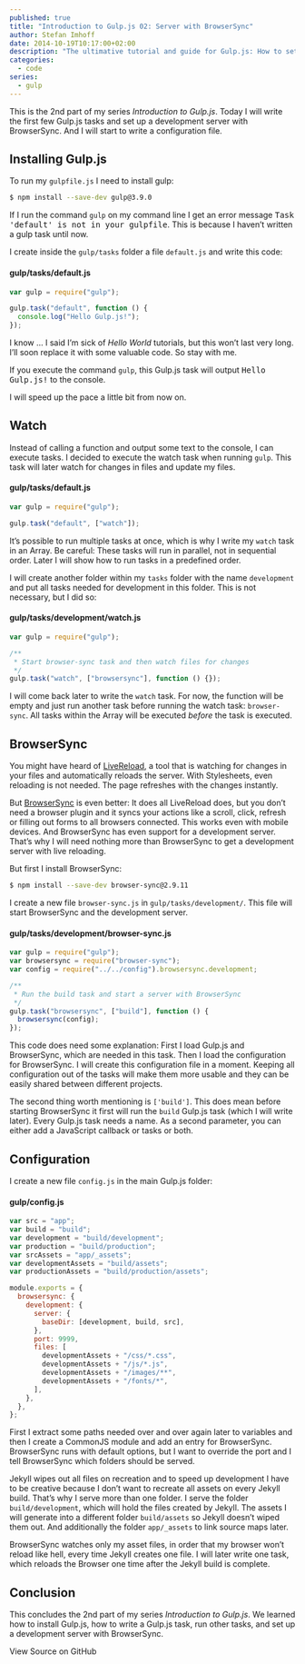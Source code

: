 ```yaml
---
published: true
title: "Introduction to Gulp.js 02: Server with BrowserSync"
author: Stefan Imhoff
date: 2014-10-19T10:17:00+02:00
description: "The ultimative tutorial and guide for Gulp.js: How to set up a development server with BrowserSync."
categories:
  - code
series:
  - gulp
---
```


This is the 2nd part of my series _Introduction to Gulp.js_. Today I will write the first few Gulp.js tasks and set up a development server with BrowserSync. And I will start to write a configuration file.

## Installing Gulp.js

To run my `gulpfile.js` I need to install gulp:

```bash
$ npm install --save-dev gulp@3.9.0
```

If I run the command `gulp` on my command line I get an error message <samp>Task 'default' is not in your gulpfile</samp>. This is because I haven’t written a gulp task until now.

I create inside the `gulp/tasks` folder a file `default.js` and write this code:

#### gulp/tasks/default.js

```javascript
var gulp = require("gulp");

gulp.task("default", function () {
  console.log("Hello Gulp.js!");
});
```

I know … I said I’m sick of _Hello World_ tutorials, but this won’t last very long. I’ll soon replace it with some valuable code. So stay with me.

If you execute the command `gulp`, this Gulp.js task will output <samp>Hello Gulp.js!</samp> to the console.

I will speed up the pace a little bit from now on.

## Watch

Instead of calling a function and output some text to the console, I can execute tasks. I decided to execute the watch task when running `gulp`. This task will later watch for changes in files and update my files.

#### gulp/tasks/default.js

```javascript
var gulp = require("gulp");

gulp.task("default", ["watch"]);
```

It’s possible to run multiple tasks at once, which is why I write my `watch` task in an Array. Be careful: These tasks will run in parallel, not in sequential order. Later I will show how to run tasks in a predefined order.

I will create another folder within my `tasks` folder with the name `development` and put all tasks needed for development in this folder. This is not necessary, but I did so:

#### gulp/tasks/development/watch.js

```javascript
var gulp = require("gulp");

/**
 * Start browser-sync task and then watch files for changes
 */
gulp.task("watch", ["browsersync"], function () {});
```

I will come back later to write the `watch` task. For now, the function will be empty and just run another task before running the watch task: `browser-sync`. All tasks within the Array will be executed _before_ the task is executed.

## BrowserSync

You might have heard of [LiveReload](http://livereload.com/), a tool that is watching for changes in your files and automatically reloads the server. With Stylesheets, even reloading is not needed. The page refreshes with the changes instantly.

But [BrowserSync](https://browsersync.io/) is even better: It does all LiveReload does, but you don’t need a browser plugin and it syncs your actions like a scroll, click, refresh or filling out forms to all browsers connected. This works even with mobile devices. And BrowserSync has even support for a development server. That’s why I will need nothing more than BrowserSync to get a development server with live reloading.

But first I install BrowserSync:

```bash
$ npm install --save-dev browser-sync@2.9.11
```

I create a new file `browser-sync.js` in `gulp/tasks/development/`. This file will start BrowserSync and the development server.

#### gulp/tasks/development/browser-sync.js

```javascript
var gulp = require("gulp");
var browsersync = require("browser-sync");
var config = require("../../config").browsersync.development;

/**
 * Run the build task and start a server with BrowserSync
 */
gulp.task("browsersync", ["build"], function () {
  browsersync(config);
});
```

This code does need some explanation: First I load Gulp.js and BrowserSync, which are needed in this task. Then I load the configuration for BrowserSync. I will create this configuration file in a moment. Keeping all configuration out of the tasks will make them more usable and they can be easily shared between different projects.

The second thing worth mentioning is `['build']`. This does mean before starting BrowserSync it first will run the `build` Gulp.js task (which I will write later). Every Gulp.js task needs a name. As a second parameter, you can either add a JavaScript callback or tasks or both.

## Configuration

I create a new file `config.js` in the main Gulp.js folder:

#### gulp/config.js

```javascript
var src = "app";
var build = "build";
var development = "build/development";
var production = "build/production";
var srcAssets = "app/_assets";
var developmentAssets = "build/assets";
var productionAssets = "build/production/assets";

module.exports = {
  browsersync: {
    development: {
      server: {
        baseDir: [development, build, src],
      },
      port: 9999,
      files: [
        developmentAssets + "/css/*.css",
        developmentAssets + "/js/*.js",
        developmentAssets + "/images/**",
        developmentAssets + "/fonts/*",
      ],
    },
  },
};
```

First I extract some paths needed over and over again later to variables and then I create a CommonJS module and add an entry for BrowserSync. BrowserSync runs with default options, but I want to override the port and I tell BrowserSync which folders should be served.

Jekyll wipes out all files on recreation and to speed up development I have to be creative because I don’t want to recreate all assets on every Jekyll build. That’s why I serve more than one folder. I serve the folder `build/development`, which will hold the files created by Jekyll. The assets I will generate into a different folder `build/assets` so Jekyll doesn’t wiped them out. And additionally the folder `app/_assets` to link source maps later.

BrowserSync watches only my asset files, in order that my browser won’t reload like hell, every time Jekyll creates one file. I will later write one task, which reloads the Browser one time after the Jekyll build is complete.

## Conclusion

This concludes the 2nd part of my series _Introduction to Gulp.js_. We learned how to install Gulp.js, how to write a Gulp.js task, run other tasks, and set up a development server with BrowserSync.

<MoreLink href="https://github.com/kogakure/gulp-tutorial">
  View Source on GitHub
</MoreLink>
